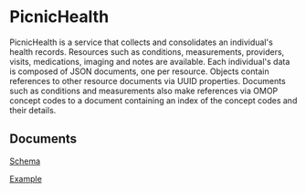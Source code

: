 # PicnicHealth

PicnicHealth is a service that collects and consolidates an individual's health records. Resources such as conditions,
measurements, providers, visits, medications, imaging and notes are available. Each individual's data is composed of
JSON documents, one per resource. Objects contain references to other resource documents via UUID properties. Documents
such as conditions and measurements also make references via OMOP concept codes to a document containing an index
of the concept codes and their details.

## Documents

[Schema](picnichealth.schema.json)

[Example](example/picnichealth.json)